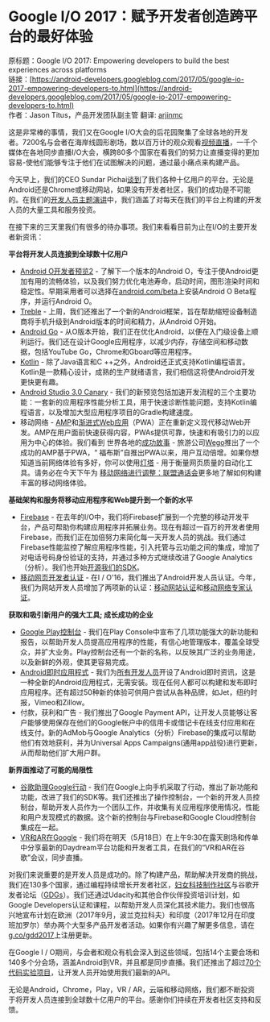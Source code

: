 # Google I/O 2017：赋予开发者创造跨平台的最好体验

原标题：Google I/O 2017: Empowering developers to build the best experiences across platforms  
链接：[https://android-developers.googleblog.com/2017/05/google-io-2017-empowering-developers-to.html](https://android-developers.googleblog.com/2017/05/google-io-2017-empowering-developers-to.html)  
作者：Jason Titus，产品开发团队副主管
翻译: [arjinmc](https://github.com/arjinmc)  

这是非常棒的事情，我们又在Google I/O大会的后花园聚集了全球各地的开发者。7200名与会者在海岸线圆形剧场，数以百万计的观众观看[视频直播](https://events.google.com/io/)，一千个媒体在各地同步直播I/O大会，横跨80多个国家在看我们的努力让直播变得的更加容易-使他们能够专注于他们在试图解决的问题，通过最小痛点来构建产品。

今天早上，我们的CEO Sundar Pichai[谈到](https://blog.google/topics/machine-learning/making-ai-work-for-everyone/)了我们各种十亿用户的平台。无论是Android还是Chrome或移动网站，如果没有开发者社区，我们的成功是不可能的。在我们的[开发人员主题演讲](https://events.google.com/io/schedule/?section=may-17&sid=__keynote2__)中，我们涵盖了对每天在我们的平台上构建的开发人员的大量工具和服务投资。

在接下来的三天里我们有很多的待办事项。我们来看看目前为止在I/O的主要开发者新资讯：

<b>平台将开发人员连接到全球数十亿用户</b>

* [Android O开发者预览2](http://android-developers.googleblog.com/2017/05/whats-new-in-android-o-developer.html) - 了解下一个版本的Android O，专注于使Android更加有用的流畅体验，以及我们努力优化电池寿命，启动时间，图形渲染时间和稳定性。早期采用者可以选择在[android.com/beta](http://android.com/beta)上安装Android O Beta程序，并运行Android O。
* [Treble](https://android-developers.googleblog.com/2017/05/here-comes-treble-modular-base-for.html) - 上周，我们还推出了一个新的Android框架，旨在帮助缩短设备制造商将手机升级到Android版本的时间和精力，从Android O开始。
* [Android Go](http://android-developers.googleblog.com/2017/05/whats-new-in-android-o-developer.html) - 从O版本开始，我们正在优化Android，以便在入门级设备上顺利运行。我们还在设计Google应用程序，以减少内存，存储空间和移动数据，包括YouTube Go，Chrome和Gboard等应用程序。
* [Kotlin](http://android-developers.googleblog.com/2017/05/android-announces-support-for-kotlin.html) - 除了Java语言和C ++之外，Android还正式支持Kotlin编程语言。Kotlin是一款精心设计，成熟的生产就绪语言，我们相信这将使Android开发更快更有趣。
* [Android Studio 3.0 Canary](http://android-developers.googleblog.com/2017/05/android-studio-3-0-canary1.html) - 我们的新预览包括加速开发流程的三个主要功能：一套新的应用程序性能分析工具，用于快速诊断性能问题，支持Kotlin编程语言，以及增加大型应用程序项目的Gradle构建速度。
* 移动网络 - [AMP](https://www.ampproject.org/)和[渐进式Web应用](https://developers.google.com/web/progressive-web-apps/)（PWA）正在重新定义现代移动Web开发。AMP在用户面前快速获得内容，PWAs提供可靠，快速和有吸引力的以应用为中心的体验。我们看到 世界各地的[成功故事](https://developers.google.com/web/showcase) - 旅游公司[Wego](https://www.youtube.com/watch?v=_pmjBZi5zY0)推出了一个成功的AMP基于PWA，“ 福布斯”自推出PWA以来，用户互动倍增。如果你想知道当前网络体验有多好，你可以使用[灯塔](https://developers.google.com/web/tools/lighthouse/) - 用于衡量网页质量的自动化工具。请务必在今天下午为 [移动网络进行调整：联盟通话会](https://events.google.com/io/schedule/?section=may-17&sid=aff68d97-f91f-4303-a1e4-c3549d59f907)更多地了解如何构建丰富的移动网络体验。

<b>基础架构和服务将移动应用程序和Web提升到一个新的水平</b>

* [Firebase](http://firebase.googleblog.com/2017/05/whats-new-from-firebase-at-google-io.html) - 在去年的I/O中，我们将Firebase扩展到一个完整的移动开发平台，产品可帮助你构建应用程序并拓展业务。现在有超过一百万的开发者使用Firebase，而我们正在加倍努力来简化每一天开发人员的挑战。我们通过Firebase性能监控了解应用程序性能，引入托管与云功能之间的集成，增加了对电话号码身份验证的支持，并通过多种方式继续改进了Google Analytics（分析）。我们也开始[开源我们的SDK](http://opensource.googleblog.com/2017/05/open-sourcing-firebase-sdks.html)。
* [移动网页开发者认证](https://developers.google.com/training/certification/) - 在I / O'16，我们推出了Android开发人员认证。今年，我们为网站开发人员增加了两项新的认证：[移动网站认证](https://developers.googleblog.com/2017/04/introducing-mobile-sites-certification.html)和[移动网络专家认证](https://developers.google.com/training/certification)。

<b>获取和吸引新用户的强大工具; 成长成功的企业</b>

* [Google Play控制台](https://android-developers.googleblog.com/2017/05/whats-new-in-google-play-at-io-2017.html) - 我们在Play Console中宣布了几项功能强大的新功能和报告，以帮助开发人员提高应用程序的性能，有信心地管理版本，覆盖全球受众，并扩大业务。Play控制台还有一个新的名称，以反映其广泛的业务用途，以及新鲜的外观，使其更容易完成。
* [Android即时应用程式](http://android-developers.googleblog.com/2017/05/android-instant-apps-is-open-to-all.html) - 我们为[所有开发人员](https://g.co/InstantApps)开设了Android即时资讯，这是一种全新的Android应用程式，无需安装。现在任何人都可以构建和发布即时应用程序。还有超过50种新的体验可供用户尝试从各种品牌，如Jet，纽约时报，Vimeo和Zillow。
* 付款，获利和广告 - 我们推出了Google Payment API，让开发人员能够让客户能够使用保存在他们的Google帐户中的信用卡或借记卡在线支付应用和在线支付。新的AdMob与Google Analytics（分析）Firebase的集成可以帮助他们有效地获利，并为Universal Apps Campaigns(通用app战役)进行更新，从而帮助他们扩大用户群。

<b>新界面推动了可能的局限性</b>

* [谷歌助理Google行动](https://blog.google/products/assistant/your-assistant-getting-better-on-google-home-and-your-phone) - 我们在Google上向手机采取了行动，推出了新功能和功能，改进了我们的SDK等。我们还推出了操作控制台，一个新的开发人员控制台，帮助开发人员作为一个团队工作，并收集有关应用程序使用情况，性能和用户发现模式的数据。这个新的控制台与Firebase和Google Cloud控制台集成在一起。
* [VR和AR在Google](https://events.google.com/io/schedule/?section=may-18&sid=3f4efba7-3bc7-4c88-afa5-f30485d92eca) - 我们将在明天（5月18日）在上午9:30在露天剧场和传单中分享最新的Daydream平台功能和开发者工具，在我们的“VR和AR在谷歌”会议，同步直播。

对我们来说重要的是开发人员是成功的。除了构建产品，帮助解决开发商的挑战，我们在130多个国家，通过编程持续增长开发者社区，[妇女科技制作社区](https://www.womentechmakers.com/)与谷歌开发者论坛（[GDGs](https://developers.google.com/groups/)）。我们还通过Udacity和其他合作伙伴投资培训计划，如Google Developers认证和课程，以帮助开发人员深化其技术能力。我们也很高兴地宣布计划在欧洲（2017年9月，波兰克拉科夫）和印度（2017年12月在印度班加罗尔）举办两个大型多产品开发者活动。如果你有兴趣了解更多信息，请在[ g.co/gdd2017](https://services.google.com/fb/forms/googledeveloperdayseurope2017-registerforupdates/)上注册更新。

在Google I / O期间，与会者和观众有机会深入到这些领域，包括14个主要会场和140多个分会场，涵盖Android到VR，并且都是同步直播。我们还推出了超过[70个代码实验项目](https://codelabs.developers.google.com/)，让开发人员开始使用我们最新的API。

无论是Android，Chrome，Play，VR / AR，云端和移动网络，我们都不断投资于将开发人员连接到全球数十亿用户的平台。感谢你们持续在开发者社区支持和反馈。


